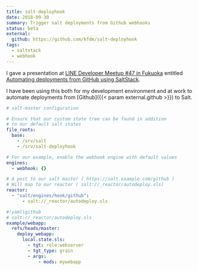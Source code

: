 ```yaml
---
title: salt-deployhook
date: 2018-09-30
summary: Trigger salt deployments from Github webhooks
status: beta
external:
  github: https://github.com/kfdm/salt-deployhook
tags:
  - saltstack
  - webhook
---
```


I gave a presentation at [LINE Developer Meetup #47 in Fukuoka](https://line.connpass.com/event/110448/) entitled [Automating deployments from GitHub using SaltStack][slides].

I have been using this both for my development environment and at work to automate deployments from [Github]({{< param external.github >}}) to Salt.

```yaml
# salt-master configuration

# Ensure that our custom state tree can be found in addition
# to our default salt states
file_roots:
  base:
    - /srv/salt
    - /srv/salt-deployhook

# For our example, enable the webhook engine with default values
engines:
  - webhook: {}

# A post to our salt master ( https://salt.example.com/github )
# Will map to our reactor ( salt://_reactor/autodeploy.sls)
reactor:
  - "salt/engines/hook/github":
      - salt://_reactor/autodeploy.sls
```

```yaml
#!yaml|github
# salt://_reactor/autodeploy.sls
example/webapp:
  refs/heads/master:
    deploy_webapp:
      local.state.sls:
        - tgt: role:webserver
        - tgt_type: grain
        - args:
            - mods: mywebapp
```

[slides]: https://www.slideshare.net/linecorp/automating-deployments-from-github-using-saltstack-125687922?ref=https://line.connpass.com/event/110448/presentation/
